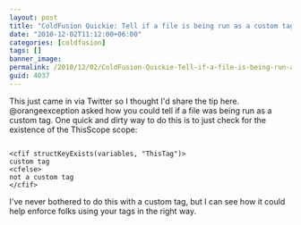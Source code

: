 ```yaml
---
layout: post
title: "ColdFusion Quickie: Tell if a file is being run as a custom tag"
date: "2010-12-02T11:12:00+06:00"
categories: [coldfusion]
tags: []
banner_image: 
permalink: /2010/12/02/ColdFusion-Quickie-Tell-if-a-file-is-being-run-as-a-custom-tag
guid: 4037
---
```


This just came in via Twitter so I thought I'd share the tip here. @orangeexception asked how you could tell if a file was being run as a custom tag. One quick and dirty way to do this is to just check for the existence of the ThisScope scope:

<p>

<code>
&lt;cfif structKeyExists(variables, "ThisTag")&gt;
custom tag
&lt;cfelse&gt;
not a custom tag
&lt;/cfif&gt;
</code>

<p/>

I've never bothered to do this with a custom tag, but I can see how it could help enforce folks using your tags in the right way.